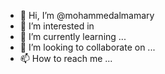 - 👋 Hi, I’m @mohammedalmamary
- 👀 I’m interested in 
- 🌱 I’m currently learning ...
- 💞️ I’m looking to collaborate on ...
- 📫 How to reach me ...

<!---
mohammedalmamary/mohammedalmamary is a ✨ special ✨ repository because its `README.md` (this file) appears on your GitHub profile.
You can click the Preview link to take a look at your changes.
--->
